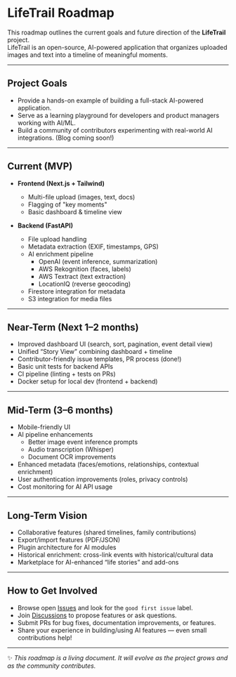 # LifeTrail Roadmap

This roadmap outlines the current goals and future direction of the **LifeTrail** project.  
LifeTrail is an open-source, AI-powered application that organizes uploaded images and text into a timeline of meaningful moments.  

---

## Project Goals
- Provide a hands-on example of building a full-stack AI-powered application.
- Serve as a learning playground for developers and product managers working with AI/ML.
- Build a community of contributors experimenting with real-world AI integrations. (Blog coming soon!)

---

## Current (MVP)
- **Frontend (Next.js + Tailwind)**  
  - Multi-file upload (images, text, docs)  
  - Flagging of "key moments"  
  - Basic dashboard & timeline view  

- **Backend (FastAPI)**  
  - File upload handling  
  - Metadata extraction (EXIF, timestamps, GPS)  
  - AI enrichment pipeline  
    - OpenAI (event inference, summarization)  
    - AWS Rekognition (faces, labels)  
    - AWS Textract (text extraction)  
    - LocationIQ (reverse geocoding)  
  - Firestore integration for metadata  
  - S3 integration for media files  

---

## Near-Term (Next 1–2 months)
- Improved dashboard UI (search, sort, pagination, event detail view)  
- Unified “Story View” combining dashboard + timeline  
- Contributor-friendly issue templates, PR process (done!)  
- Basic unit tests for backend APIs  
- CI pipeline (linting + tests on PRs)  
- Docker setup for local dev (frontend + backend)  

---

## Mid-Term (3–6 months)
- Mobile-friendly UI  
- AI pipeline enhancements  
  - Better image event inference prompts  
  - Audio transcription (Whisper)  
  - Document OCR improvements  
- Enhanced metadata (faces/emotions, relationships, contextual enrichment)  
- User authentication improvements (roles, privacy controls)  
- Cost monitoring for AI API usage  

---

## Long-Term Vision
- Collaborative features (shared timelines, family contributions)  
- Export/import features (PDF/JSON)  
- Plugin architecture for AI modules  
- Historical enrichment: cross-link events with historical/cultural data  
- Marketplace for AI-enhanced “life stories” and add-ons  

---

## How to Get Involved
- Browse open [Issues](../../issues) and look for the `good first issue` label.  
- Join [Discussions](../../discussions) to propose features or ask questions.  
- Submit PRs for bug fixes, documentation improvements, or features.  
- Share your experience in building/using AI features — even small contributions help!

---

✨ *This roadmap is a living document. It will evolve as the project grows and as the community contributes.*  
